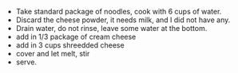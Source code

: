 * Take standard package of noodles, cook with 6 cups of water. 
* Discard the cheese powder, it needs milk, and I did not have any.
* Drain water, do not rinse, leave some water at the bottom.
* add in 1/3 package of cream cheese
* add in 3 cups shreedded cheese
* cover and let melt, stir
* serve.
